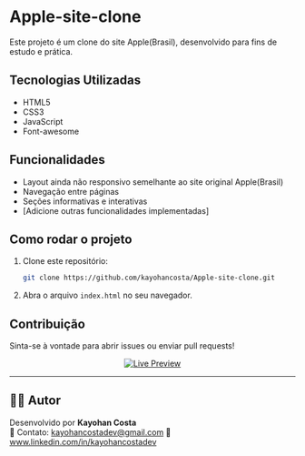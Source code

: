 # Apple-site-clone

Este projeto é um clone do site Apple(Brasil), desenvolvido para fins de estudo e prática.

## Tecnologias Utilizadas

- HTML5
- CSS3
- JavaScript
- Font-awesome

## Funcionalidades

- Layout ainda não responsivo semelhante ao site original Apple(Brasil)
- Navegação entre páginas
- Seções informativas e interativas
- [Adicione outras funcionalidades implementadas]

## Como rodar o projeto

1. Clone este repositório:
    ```bash
    git clone https://github.com/kayohancosta/Apple-site-clone.git
    ```
2. Abra o arquivo `index.html` no seu navegador.

## Contribuição

Sinta-se à vontade para abrir issues ou enviar pull requests!

<p align="center">
  <a href="https://appplebrasilclone.netlify.app/" target="_blank">
    <img src="https://img.shields.io/badge/🔴%20Live%20Preview-Acessar%20o%20site-green?style=for-the-badge&logo=google-chrome" alt="Live Preview"/>
  </a>
</p>

---

## 👨‍🍳 Autor

Desenvolvido por **Kayohan Costa**  
📧 Contato: kayohancostadev@gmail.com
🔗 www.linkedin.com/in/kayohancostadev
